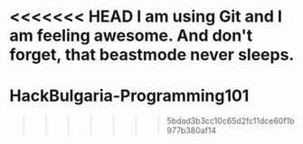<<<<<<< HEAD
I am using Git and I am feeling awesome. And don't forget, that beastmode never sleeps.
=======
HackBulgaria-Programming101
===========================
>>>>>>> 5bdad3b3cc10c65d2fc11dce60f1b977b380af14
